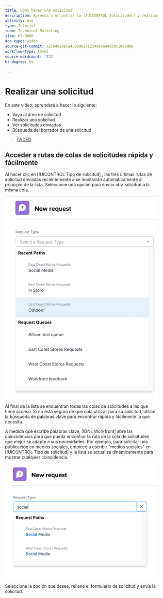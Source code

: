 ```yaml
---
title: Cómo hacer una solicitud
description: Aprenda a encontrar la [!UICONTROL Solicitudes] y realizar una solicitud. A continuación, aprenda a ver las solicitudes enviadas y en borrador.
activity: use
type: Tutorial
team: Technical Marketing
jira: KT-8806
doc-type: video
source-git-commit: a25a49e59ca483246271214886ea4dc9c10e8d66
workflow-type: tm+mt
source-wordcount: '222'
ht-degree: 0%

---
```


# Realizar una solicitud

En este vídeo, aprenderá a hacer lo siguiente:

* Vaya al área de solicitud
* Realizar una solicitud
* Ver solicitudes enviadas
* Búsqueda del borrador de una solicitud

>[!VIDEO](https://video.tv.adobe.com/v/336092/?quality=12&learn=on)

## Acceder a rutas de colas de solicitudes rápida y fácilmente

Al hacer clic en [!UICONTROL Tipo de solicitud] , las tres últimas rutas de solicitud enviadas recientemente a se mostrarán automáticamente al principio de la lista. Seleccione una opción para enviar otra solicitud a la misma cola.

![Menú Tipo de solicitud que muestra la lista de rutas de solicitud recientes](assets/collaborator-fundamentals-1.png)

Al final de la lista se encuentran todas las colas de solicitudes a las que tiene acceso. Si no está seguro de qué cola utilizar para su solicitud, utilice la búsqueda de palabras clave para encontrar rápida y fácilmente la que necesita.

A medida que escribe palabras clave, [!DNL Workfront] abre las coincidencias para que pueda encontrar la ruta de la cola de solicitudes que mejor se adapte a sus necesidades. Por ejemplo, para solicitar una publicación en medios sociales, empiece a escribir &quot;medios sociales&quot; en [!UICONTROL Tipo de solicitud] y la lista se actualiza dinámicamente para mostrar cualquier coincidencia.

![Menú Tipo de solicitud con una palabra escrita en el campo para mostrar las rutas de solicitud recientes](assets/collaborator-fundamentals-2.png)

Seleccione la opción que desee, rellene el formulario de solicitud y envíe la solicitud.

<!---
Learn more
Requests area overview
Create and submit Workfront requests
Guides
Make a work request
--->

